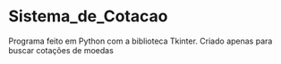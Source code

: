# Sistema_de_Cotacao
 Programa feito em Python com a biblioteca Tkinter. Criado apenas para buscar cotações de moedas
